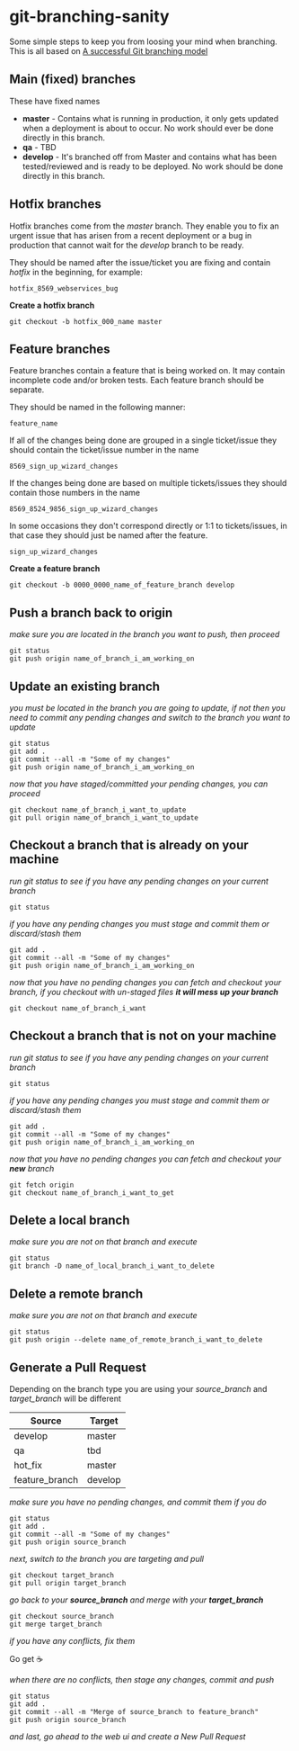 # git-branching-sanity
Some simple steps to keep you from loosing your mind when branching. This is all based on [A successful Git branching model](http://nvie.com/posts/a-successful-git-branching-model/)

## Main (fixed) branches
These have fixed names
* __master__ - Contains what is running in production, it only gets updated when a deployment is about to occur. No work should ever be done directly in this branch. 
* __qa__ - TBD
* __develop__ - It's branched off from Master and contains what has been tested/reviewed and is ready to be deployed. No work should be done directly in this branch.

## Hotfix branches
Hotfix branches come from the *master* branch. They enable you to fix an urgent issue that has arisen from a recent deployment or a bug in production that cannot wait for the *develop* branch to be ready.

They should be named after the issue/ticket you are fixing and contain *hotfix* in the beginning, for example:

```git
hotfix_8569_webservices_bug
```
__Create a hotfix branch__
```git
git checkout -b hotfix_000_name master
```

## Feature branches
Feature branches contain a feature that is being worked on. It may contain incomplete code and/or broken tests. Each feature branch should be separate. 

They should be named in the following manner:

```git
feature_name
```

If all of the changes being done are grouped in a single ticket/issue they should contain the ticket/issue number in the name
```git
8569_sign_up_wizard_changes
```

If the changes being done are based on multiple tickets/issues they should contain those numbers in the name
```git
8569_8524_9856_sign_up_wizard_changes
```

In some occasions they don't correspond directly or 1:1 to tickets/issues, in that case they should just be named after the feature.
```git
sign_up_wizard_changes
```

__Create a feature branch__
```git
git checkout -b 0000_0000_name_of_feature_branch develop
```

## Push a branch back to origin
*make sure you are located in the branch you want to push, then proceed*
```git
git status
git push origin name_of_branch_i_am_working_on
```

## Update an existing branch
*you must be located in the branch you are going to update, if not then you need to commit any pending changes and switch to the branch you want to update*

```git
git status
git add .
git commit --all -m "Some of my changes"
git push origin name_of_branch_i_am_working_on
```

*now that you have staged/committed your pending changes, you can proceed*
```git
git checkout name_of_branch_i_want_to_update
git pull origin name_of_branch_i_want_to_update
```

## Checkout a branch that is already on your machine
*run git status to see if you have any pending changes on your current branch*
```git
git status
```
*if you have any pending changes you must stage and commit them or discard/stash them*
```git
git add .
git commit --all -m "Some of my changes"
git push origin name_of_branch_i_am_working_on
```
*now that you have no pending changes you can fetch and checkout your branch, if you checkout with un-staged files __it will mess up your branch__*
```git
git checkout name_of_branch_i_want
```

## Checkout a branch that is __not__ on your machine
*run git status to see if you have any pending changes on your current branch*
```git
git status
```
*if you have any pending changes you must stage and commit them or discard/stash them*
```git
git add .
git commit --all -m "Some of my changes"
git push origin name_of_branch_i_am_working_on
```
*now that you have no pending changes you can fetch and checkout your __new__ branch*
```git
git fetch origin
git checkout name_of_branch_i_want_to_get
```

## Delete a __local__ branch
*make sure you are not on that branch and execute*
```git
git status
git branch -D name_of_local_branch_i_want_to_delete
```

## Delete a __remote__ branch
*make sure you are not on that branch and execute*
```git
git status
git push origin --delete name_of_remote_branch_i_want_to_delete
```

## Generate a Pull Request
Depending on the branch type you are using your *source_branch* and *target_branch* will be different

Source | Target
-------|-------
develop | master
qa | tbd
hot_fix | master
feature_branch | develop

*make sure you have no pending changes, and commit them if you do*
```git
git status
git add .
git commit --all -m "Some of my changes"
git push origin source_branch
```

*next, switch to the branch you are targeting and pull*
```git
git checkout target_branch
git pull origin target_branch
```

*go back to your __source_branch__  and merge with your __target_branch__*
```git
git checkout source_branch
git merge target_branch
```

*if you have any conflicts, fix them*

Go get :coffee:

*when there are no conflicts, then stage any changes, commit and push*
```git
git status
git add .
git commit --all -m "Merge of source_branch to feature_branch"
git push origin source_branch
```

*and last, go ahead to the web ui and create a New Pull Request*
